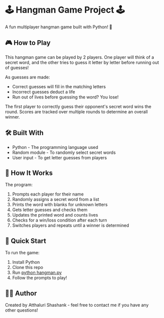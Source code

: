 # 🕹 Hangman Game Project 🕹 

A fun multiplayer hangman game built with Python! 🐍

## 🎮 How to Play

This hangman game can be played by 2 players. One player will think of a secret word, and the other tries to guess it letter by letter before running out of guesses! 

As guesses are made:

- Correct guesses will fill in the matching letters 
- Incorrect guesses deduct a life 
- Run out of lives before guessing the word? You lose!

The first player to correctly guess their opponent's secret word wins the round. Scores are tracked over multiple rounds to determine an overall winner.

## 🛠 Built With

- Python - The programming language used
- Random module - To randomly select secret words
- User input - To get letter guesses from players

## 📝 How It Works

The program:

1. Prompts each player for their name
2. Randomly assigns a secret word from a list  
3. Prints the word with blanks for unknown letters
4. Gets letter guesses and checks them  
5. Updates the printed word and counts lives
6. Checks for a win/loss condition after each turn
7. Switches players and repeats until a winner is determined

## 🚀 Quick Start

To run the game:

1. Install Python 
2. Clone this repo
3. Run [python hangman.py](https://github.com/shashankatthaluri/Hangman-game/blob/b77624d960e48d76d65a9c1cf2c19589e59a8d90/Hangman/hangman.py)
4. Follow the prompts to play!

## 👨‍💻 Author

Created by Atthaluri Shashank - feel free to contact me if you have any other questions!
